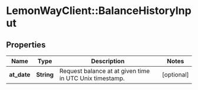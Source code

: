 # LemonWayClient::BalanceHistoryInput

## Properties
Name | Type | Description | Notes
------------ | ------------- | ------------- | -------------
**at_date** | **String** | Request balance at at given time in UTC Unix timestamp. | [optional] 


